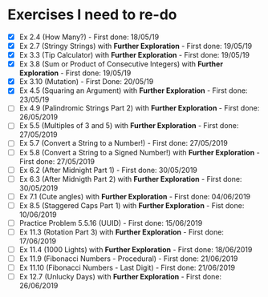# Exercises I need to re-do

- [x] Ex 2.4 (How Many?) - First done: 18/05/19
- [x] Ex 2.7 (Stringy Strings) with **Further Exploration** - First done: 19/05/19
- [x] Ex 3.3 (Tip Calculator) with **Further Exploration** - First done: 19/05/19
- [x] Ex 3.8 (Sum or Product of Consecutive Integers) with **Further Exploration** - First done: 19/05/19
- [x] Ex 3.10 (Mutation) - First Done: 20/05/19
- [x] Ex 4.5 (Squaring an Argument) with **Further Exploration** - First done: 23/05/19
- [ ] Ex 4.9 (Palindromic Strings Part 2) with **Further Exploration** - First done: 26/05/2019
- [ ] Ex 5.5 (Multiples of 3 and 5) with **Further Exploration** - First done: 27/05/2019
- [ ] Ex 5.7 (Convert a String to a Number!) - First done: 27/05/2019
- [ ] Ex 5.8 (Convert a String to a Signed Number!) with **Further Exploration** - First done: 27/05/2019
- [ ] Ex 6.2 (After Midnight Part 1) - First done: 30/05/2019
- [ ] Ex 6.3 (After Midnigth Part 2) with **Further Exploration** - First done: 30/05/2019
- [ ] Ex 7.1 (Cute angles) with **Further Exploration** - First done: 04/06/2019
- [ ] Ex 8.5 (Staggered Caps Part 1) with **Further Exploration** - Fist done: 10/06/2019
- [ ] Practice Problem 5.5.16 (UUID) - First done: 15/06/2019
- [ ] Ex 11.3 (Rotation Part 3) with **Further Exploration** - First done: 17/06/2019
- [ ] Ex 11.4 (1000 Lights) with **Further Exploration** - First done: 18/06/2019
- [ ] Ex 11.9 (Fibonacci Numbers - Procedural) - First done: 21/06/2019
- [ ] Ex 11.10 (Fibonacci Numbers - Last Digit) - First done: 21/06/2019
- [ ] Ex 12.7 (Unlucky Days) with **Further Exploration** - First done: 26/06/2019